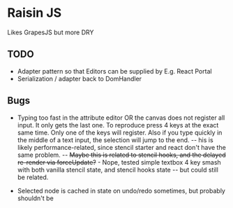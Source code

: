 # Raisin JS

Likes GrapesJS but more DRY

## TODO

- Adapter pattern so that Editors can be supplied by E.g. React Portal
- Serialization / adapter back to DomHandler

## Bugs

- Typing too fast in the attribute editor OR the canvas does not register all input. It only gets the last one. To reproduce press 4 keys at the exact same time. Only one of the keys will register. Also if you type quickly in the middle of a text input, the selection will jump to the end.
  -- his is likely performance-related, since stencil starter and react don't have the same problem.
  -- ~~Maybe this is related to stencil hooks, and the delayed re-render via forceUpdate?~~ - Nope, tested simple textbox 4 key smash with both vanilla stencil state, and stencil hooks state -- but could still be related.

- Selected node is cached in state on undo/redo sometimes, but probably shouldn't be
